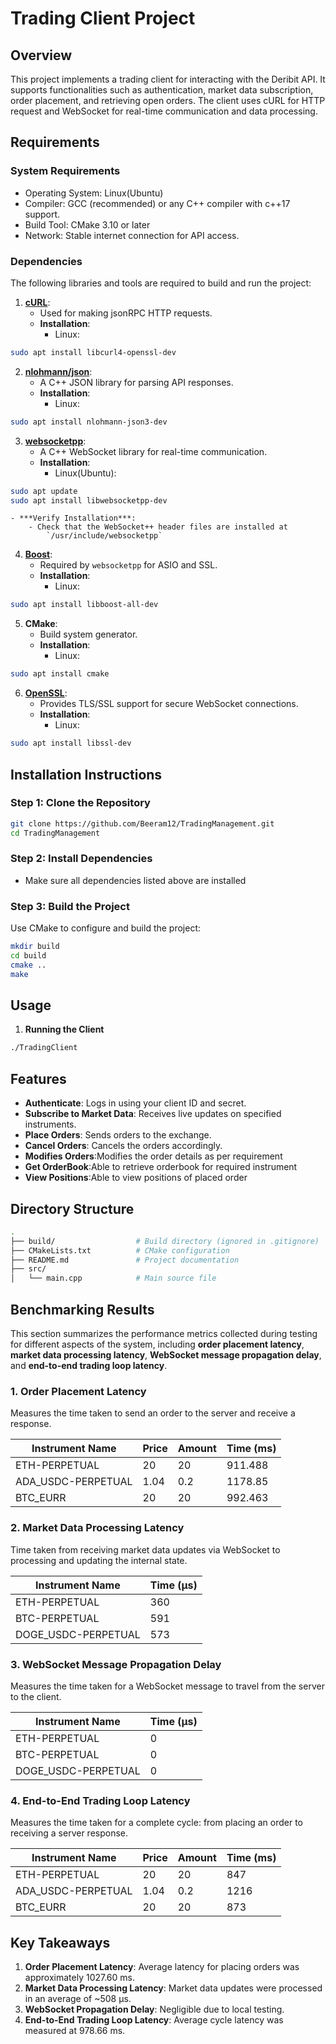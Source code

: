 # Trading Client Project

## Overview
This project implements a trading client for interacting with the Deribit API. It supports functionalities such as authentication, market data subscription, order placement, and retrieving open orders. The client uses cURL for HTTP request and WebSocket for real-time communication and data processing.


## Requirements
### System Requirements
- Operating System: Linux(Ubuntu)
- Compiler: GCC (recommended) or any C++ compiler with c++17 support.
- Build Tool: CMake 3.10 or later
- Network: Stable internet connection for API access.

### Dependencies
The following libraries and tools are required to build and run the project:

1. **[cURL](https://curl.se/download.html)**:
   - Used for making jsonRPC HTTP requests.
   - **Installation**:
     - Linux: 
```bash
sudo apt install libcurl4-openssl-dev
```
     

2. **[nlohmann/json](https://github.com/nlohmann/json)**:
   - A C++ JSON library for parsing API responses.
   - **Installation**:
       - Linux: 
```bash
sudo apt install nlohmann-json3-dev
```
       

3. **[websocketpp](https://github.com/zaphoyd/websocketpp)**:
   - A C++ WebSocket library for real-time communication.
   - **Installation**:
     - Linux(Ubuntu):
```bash
sudo apt update
sudo apt install libwebsocketpp-dev
```
    - ***Verify Installation***:
        - Check that the WebSocket++ header files are installed at 
            `/usr/include/websocketpp`

4. **[Boost](https://www.boost.org/)**:
   - Required by `websocketpp` for ASIO and SSL.
   - **Installation**:
     - Linux: 
```bash
sudo apt install libboost-all-dev
```

5. **CMake**:
   - Build system generator.
   - **Installation**:
     - Linux: 
```bash
sudo apt install cmake
```

6. **[OpenSSL](https://www.openssl.org/)**:
   - Provides TLS/SSL support for secure WebSocket connections.
   - **Installation**:
     - Linux: 
```bash
sudo apt install libssl-dev
```


## Installation Instructions

### Step 1: Clone the Repository
```bash
git clone https://github.com/Beeram12/TradingManagement.git
cd TradingManagement
```
### Step 2: Install Dependencies
   - Make sure all dependencies listed above are installed

### Step 3: Build the Project
Use CMake to configure and build the project:
```bash
mkdir build
cd build
cmake ..
make
```

## Usage 

1. **Running the Client**
```bash
./TradingClient
```
## Features

- **Authenticate**: Logs in using your client ID and secret.
- **Subscribe to Market Data**: Receives live updates on specified instruments.
- **Place Orders**: Sends orders to the exchange.
- **Cancel Orders**: Cancels the orders accordingly.
- **Modifies Orders**:Modifies the order details as per requirement
- **Get OrderBook**:Able to retrieve orderbook for required instrument
- **View Positions**:Able to view positions of placed order

## Directory Structure
```bash
.
├── build/                  # Build directory (ignored in .gitignore)
├── CMakeLists.txt          # CMake configuration
├── README.md               # Project documentation
├── src/
│   └── main.cpp            # Main source file
```

## **Benchmarking Results**

This section summarizes the performance metrics collected during testing for different aspects of the system, including **order placement latency**, **market data processing latency**, **WebSocket message propagation delay**, and **end-to-end trading loop latency**.



### **1. Order Placement Latency**
Measures the time taken to send an order to the server and receive a response.

| **Instrument Name**      | **Price** | **Amount** | **Time (ms)** |
|---------------------------|-----------|------------|---------------|
| ETH-PERPETUAL            | 20        | 20         | 911.488       |
| ADA_USDC-PERPETUAL       | 1.04      | 0.2        | 1178.85       |
| BTC_EURR                 | 20        | 20         | 992.463       |





### **2. Market Data Processing Latency**
Time taken from receiving market data updates via WebSocket to processing and updating the internal state.

| **Instrument Name**      | **Time (µs)** |
|---------------------------|---------------|
| ETH-PERPETUAL            | 360           |
| BTC-PERPETUAL            | 591           |
| DOGE_USDC-PERPETUAL      | 573           |


### **3. WebSocket Message Propagation Delay**
Measures the time taken for a WebSocket message to travel from the server to the client.

| **Instrument Name**      | **Time (µs)** |
|---------------------------|---------------|
| ETH-PERPETUAL            | 0             |
| BTC-PERPETUAL            | 0             |
| DOGE_USDC-PERPETUAL      | 0             |


### **4. End-to-End Trading Loop Latency**
Measures the time taken for a complete cycle: from placing an order to receiving a server response.

| **Instrument Name**      | **Price** | **Amount** | **Time (ms)** |
|---------------------------|-----------|------------|---------------|
| ETH-PERPETUAL            | 20        | 20         | 847           |
| ADA_USDC-PERPETUAL       | 1.04      | 0.2        | 1216          |
| BTC_EURR                 | 20        | 20         | 873           |



## **Key Takeaways**
1. **Order Placement Latency**: Average latency for placing orders was approximately 1027.60 ms.
2. **Market Data Processing Latency**: Market data updates were processed in an average of ~508 µs.
3. **WebSocket Propagation Delay**: Negligible due to local testing.
4. **End-to-End Trading Loop Latency**: Average cycle latency was measured at 978.66 ms.




